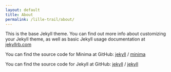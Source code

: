 ```yaml
---
layout: default
title: About
permalink: /lille-trail/about/
---
```


This is the base Jekyll theme. You can find out more info about customizing your Jekyll theme, as well as basic Jekyll
usage documentation at [jekyllrb.com](https://jekyllrb.com/)

You can find the source code for Minima at GitHub: [jekyll][jekyll-organization] /
[minima](https://github.com/jekyll/minima)

You can find the source code for Jekyll at GitHub: [jekyll][jekyll-organization] /
[jekyll](https://github.com/jekyll/jekyll)

[jekyll-organization]: https://github.com/jekyll
